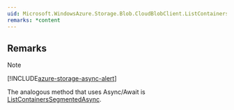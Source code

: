 ```yaml
---  
uid: Microsoft.WindowsAzure.Storage.Blob.CloudBlobClient.ListContainersSegmented  
remarks: *content  
---  
```

  
## Remarks  
  
> [!NOTE]
>  [!INCLUDE[azure-storage-async-alert](../Token/azure-storage-async-alert_md.md)]  
>   
>  The analogous method that uses Async/Await is [ListContainersSegmentedAsync](assetId:///Overload:Microsoft.WindowsAzure.Storage.Blob.CloudBlobClient.ListContainersSegmentedAsync?qualifyHint=False&autoUpgrade=True).